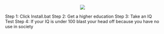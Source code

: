   <p align="center">
  <img src="https://pbs.twimg.com/media/EfKN6yNXsAIodvd?format=jpg&name=medium" />
</p>

Step 1: Click Install.bat
Step 2: Get a higher education
Step 3: Take an IQ Test
Step 4: If your IQ is under 100 blast your head off because you have no use in society
